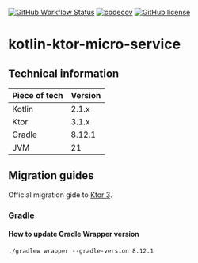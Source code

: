 [![GitHub Workflow Status](https://img.shields.io/github/actions/workflow/status/starichkov/kotlin-ktor-micro-service/gradle.yaml?style=for-the-badge)](https://github.com/starichkov/kotlin-ktor-micro-service/actions/workflows/gradle.yaml)
[![codecov](https://img.shields.io/codecov/c/github/starichkov/kotlin-ktor-micro-service?style=for-the-badge)](https://app.codecov.io/github/starichkov/kotlin-ktor-micro-service)
[![GitHub license](https://img.shields.io/github/license/starichkov/kotlin-ktor-micro-service?style=for-the-badge)](https://github.com/starichkov/kotlin-ktor-micro-service/blob/main/LICENSE.md)

# kotlin-ktor-micro-service

## Technical information

| Piece of tech | Version |
|---------------|---------|
| Kotlin        | 2.1.x   |
| Ktor          | 3.1.x   |
| Gradle        | 8.12.1  |
| JVM           | 21      |     

## Migration guides

Official migration gide to [Ktor 3](https://ktor.io/docs/migrating-3.html).

### Gradle

#### How to update Gradle Wrapper version

```shell
./gradlew wrapper --gradle-version 8.12.1
```